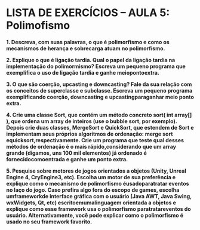 # LISTA DE EXERCÍCIOS – AULA 5: Polimofismo

**1. Descreva, com suas palavras, o que é polimorfismo e como os mecanismos de herança e sobrecarga atuam no polimorfismo.**
>

**2. Explique o que é ligação tardia. Qual o papel da ligação tardia na implementação do polimormismo? Escreva um pequeno programa que exemplifica o uso de ligação tardia e ganhe meiopontoextra.** 
>

**3. O que são coerção, upcasting e downcasting? Fale da sua relação com os conceitos de superclasse e subclasse. Escreva um pequeno programa exemplificando coerção, downcasting e upcastingparaganhar meio ponto extra.** 
>

**4. Crie uma classe Sort, que contém um método concreto sort( int array[] ), que ordena um array de inteiros (use o bubble sort, por exemplo). Depois crie duas classes, MergeSort e QuickSort, que estendem de Sort e implementam seus próprios algoritmos de ordenação: merge sort equicksort,respectivamente. Crie um programa que teste qual desses métodos de ordenação é o mais rápido,considerando que um array grande (digamos, uns 100 mil elementos) já ordenado é fornecidocomoentrada e ganhe um ponto extra.**
>

**5. Pesquise sobre motores de jogos orientados a objetos (Unity, Unreal Engine 4, CryEngine3, etc). Escolha um motor de sua preferência e explique como o mecanismo de polimorfismo éusadoparatratar eventos no laço do jogo. Caso prefira algo fora do escopo de games, escolha umframeworkde interface gráfica com o usuário (Java AWT, Java Swing, wxWidgets, Qt, etc) escritoemumalinguagem orientada a objetos e explique como esse framework usa o polimorfismo paratratareventos do usuário. Alternativamente, você pode explicar como o polimorfismo é usado no seu framework favorito.**
>
